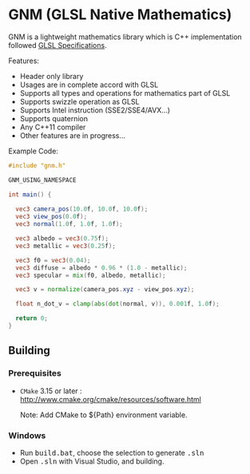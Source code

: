 # GNM (GLSL Native Mathematics)

GNM is a lightweight mathematics library which is C++ implementation followed [GLSL Specifications](https://www.khronos.org/registry/OpenGL/specs/gl/GLSLangSpec.4.60.html).

Features:
- Header only library
- Usages are in complete accord with GLSL
- Supports all types and operations for mathematics part of GLSL 
- Supports swizzle operation as GLSL
- Supports Intel instruction (SSE2/SSE4/AVX...)
- Supports quaternion
- Any C++11 compiler
- Other features are in progress...

Example Code:

```GLSL
#include "gnm.h"

GNM_USING_NAMESPACE

int main() {
  
  vec3 camera_pos(10.0f, 10.0f, 10.0f);
  vec3 view_pos(0.0f);
  vec3 normal(1.0f, 1.0f, 1.0f);

  vec3 albedo = vec3(0.75f);
  vec3 metallic = vec3(0.25f);

  vec3 f0 = vec3(0.04);
  vec3 diffuse = albedo * 0.96 * (1.0 - metallic);
  vec3 specular = mix(f0, albedo, metallic);

  vec3 v = normalize(camera_pos.xyz - view_pos.xyz);

  float n_dot_v = clamp(abs(dot(normal, v)), 0.001f, 1.0f);

  return 0;
}
```

## Building

### Prerequisites  

- ``CMake`` 3.15 or later : http://www.cmake.org/cmake/resources/software.html

  Note: Add CMake to ${Path} environment variable.

### Windows
- Run <tt>build.bat</tt>, choose the selection to generate <tt>.sln</tt>
- Open <tt>.sln</tt> with Visual Studio, and building.
